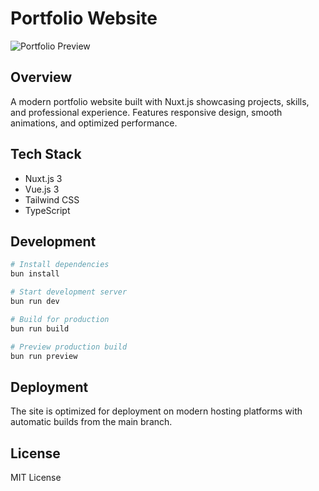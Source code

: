 # Portfolio Website

![Portfolio Preview](https://via.placeholder.com/800x400/2563eb/ffffff?text=Portfolio+Website)

## Overview

A modern portfolio website built with Nuxt.js showcasing projects, skills, and professional experience. Features responsive design, smooth animations, and optimized performance.

## Tech Stack

- Nuxt.js 3
- Vue.js 3
- Tailwind CSS
- TypeScript

## Development

```bash
# Install dependencies
bun install

# Start development server
bun run dev

# Build for production
bun run build

# Preview production build
bun run preview
```

## Deployment

The site is optimized for deployment on modern hosting platforms with automatic builds from the main branch.

## License

MIT License
